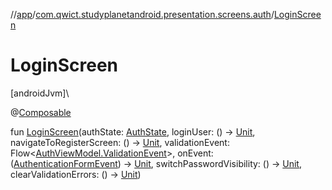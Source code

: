 //[app](../../index.md)/[com.qwict.studyplanetandroid.presentation.screens.auth](index.md)/[LoginScreen](-login-screen.md)

# LoginScreen

[androidJvm]\

@[Composable](https://developer.android.com/reference/kotlin/androidx/compose/runtime/Composable.html)

fun [LoginScreen](-login-screen.md)(authState: [AuthState](../com.qwict.studyplanetandroid.presentation.viewmodels.states/-auth-state/index.md), loginUser: () -&gt; [Unit](https://kotlinlang.org/api/latest/jvm/stdlib/kotlin/-unit/index.html), navigateToRegisterScreen: () -&gt; [Unit](https://kotlinlang.org/api/latest/jvm/stdlib/kotlin/-unit/index.html), validationEvent: Flow&lt;[AuthViewModel.ValidationEvent](../com.qwict.studyplanetandroid.presentation.viewmodels/-auth-view-model/-validation-event/index.md)&gt;, onEvent: ([AuthenticationFormEvent](../com.qwict.studyplanetandroid.presentation.viewmodels.sealed/-authentication-form-event/index.md)) -&gt; [Unit](https://kotlinlang.org/api/latest/jvm/stdlib/kotlin/-unit/index.html), switchPasswordVisibility: () -&gt; [Unit](https://kotlinlang.org/api/latest/jvm/stdlib/kotlin/-unit/index.html), clearValidationErrors: () -&gt; [Unit](https://kotlinlang.org/api/latest/jvm/stdlib/kotlin/-unit/index.html))
